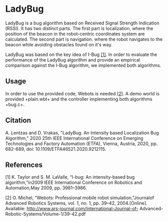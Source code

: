 # LadyBug

LadyBug is a bug algorithm based on Received Signal Strength Indication (RSSI). It has two distinct parts. The first part is localization, where the position of the beacon in the robot-centric coordinates system are calculated. The second part is navigation. where the robot navigates to the beacon while avoiding obstacles found on it's way. 

LadyBug was based on the key idea of I-Bug [[1]](#1). In  order  to  evaluate  the  performance  of  the LadyBug algorithm  and  provide  an  empirical  comparison  against  the I-Bug algorithm, we implemented both algorithms.

## Usage

In order to use the provided code, Webots is needed [[2]](#2). A demo world is provided +plain.wbt+ and the controller implementing both algorithms +bug.c+. 


## Citation
A. Lentzas and D. Vrakas, "LadyBug. An Intensity based Localization Bug Algorithm," 2020 25th IEEE International Conference on Emerging Technologies and Factory Automation (ETFA), Vienna, Austria, 2020, pp. 682-689, doi: 10.1109/ETFA46521.2020.9212115.

## References
[1] K. Taylor and S. M. LaValle, “I-bug: An intensity-based bug algorithm,”in2009 IEEE International Conference on Robotics and Automation,May 2009, pp. 3981–3986.

[2] O.  Michel,  “Webots:  Professional  mobile  robot  simulation,”Journalof Advanced Robotics Systems,   vol.   1,   no.   1,   pp.   39–42,   2004.[Online].   Available:   http://www.ars-journal.com/International-Journal-of- Advanced-Robotic-Systems/Volume-1/39-42.pdf
